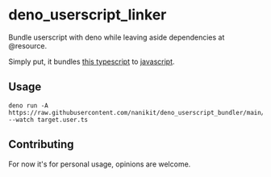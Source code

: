 # deno_userscript_linker

Bundle userscript with deno while leaving aside dependencies at @resource.

Simply put, it bundles [this typescript](./test/data/example.user.ts) to
[javascript](./test/data/expected_example.user.js).

## Usage

```
deno run -A https://raw.githubusercontent.com/nanikit/deno_userscript_bundler/main/mod.ts --watch target.user.ts
```

## Contributing

For now it's for personal usage, opinions are welcome.
